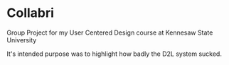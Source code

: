 # Collabri
Group Project for my User Centered Design course at Kennesaw State University

It's intended purpose was to highlight how badly the D2L system sucked.
